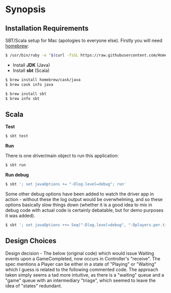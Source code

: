 # Synopsis

## Installation Requirements

SBT/Scala setup for Mac (apologies to everyone else). Firstly you will need [homebrew](https://brew.sh/):

```bash
$ /usr/bin/ruby -e "$(curl -fsSL https://raw.githubusercontent.com/Homebrew/install/master/install)"
```

- Install **JDK** (Java)
- Install **sbt** (Scala)

```bash
$ brew install homebrew/cask/java
$ brew cask info java
```

```bash
$ brew install sbt
$ brew info sbt
```

## Scala

**Test**

```bash
$ sbt test
```

**Run**

There is one driver/main object to run this application:

```bash
$ sbt run
```

**Run debug**

```bash
$ sbt '; set javaOptions += "-Dlog.level=debug"; run'
```

Some other debug options have been added to watch the driver app in action - without these the log output would be overwhelming, and so these options basically slow things down (whether it is a good idea to mix in debug code with actual code is certainly debatable, but for demo purposes it was added).

```bash
$ sbt '; set javaOptions ++= Seq("-Dlog.level=debug", "-Dplayers.per.tick=2", "-Dgames.expire.ratio.per.tick=3"); run'
```

## Design Choices



Design decision - The below (original code) which would issue Waiting events upon a GameCompleted,
now occurs in Controller's "receive".
The spec mentions a Player can be either in a state of "Playing" or "Waiting" which I guess is related to the following commented code.
The approach taken simply seems a tad more intuitive, as there is a "waiting" queue and a "game" queue with an intermediary "triage",
which seemed to leave the idea of "states" redundant.